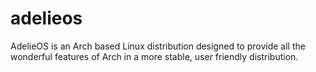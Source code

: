 # adelieos
AdelieOS is an Arch based Linux distribution designed to provide all the wonderful features of Arch in a more stable, user friendly distribution.
